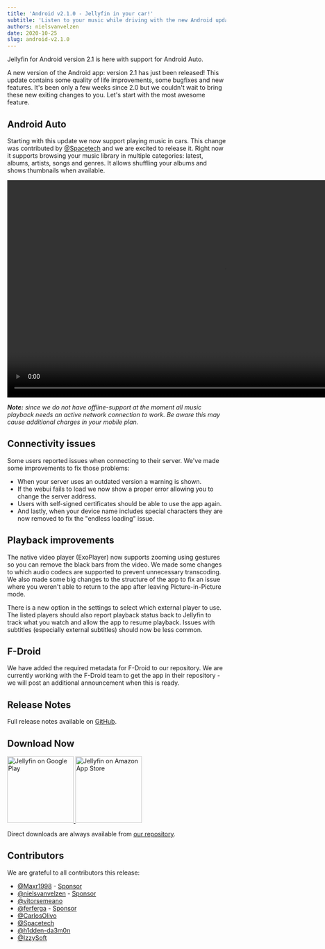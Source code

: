 ```yaml
---
title: 'Android v2.1.0 - Jellyfin in your car!'
subtitle: 'Listen to your music while driving with the new Android update'
authors: nielsvanvelzen
date: 2020-10-25
slug: android-v2.1.0
---
```


Jellyfin for Android version 2.1 is here with support for Android Auto.

<!--truncate-->

A new version of the Android app: version 2.1 has just been released! This update contains some quality of life improvements, some bugfixes and new features.
It's been only a few weeks since 2.0 but we couldn't wait to bring these new exiting changes to you. Let's start with the most awesome feature.

## Android Auto

Starting with this update we now support playing music in cars. This change was contributed by [@Spacetech](https://github.com/Spacetech) and we are excited to release it. Right now it supports browsing your music library in multiple categories: latest, albums, artists, songs and genres. It allows shuffling your albums and shows thumbnails when available.

<video controls loop autoPlay muted playsInline className="inline justify" height="500">
 <source src={require("./android-auto.webm").default} type="video/webm" />
</video>

_**Note:** since we do not have offline-support at the moment all music playback needs an active network connection to work. Be aware this may cause additional charges in your mobile plan._

## Connectivity issues

Some users reported issues when connecting to their server. We've made some improvements to fix those problems:

- When your server uses an outdated version a warning is shown.
- If the webui fails to load we now show a proper error allowing you to change the server address.
- Users with self-signed certificates should be able to use the app again.
- And lastly, when your device name includes special characters they are now removed to fix the "endless loading" issue.

## Playback improvements

The native video player (ExoPlayer) now supports zooming using gestures so you can remove the black bars from the video. We made some changes to which audio codecs are supported to prevent unnecessary transcoding. We also made some big changes to the structure of the app to fix an issue where you weren't able to return to the app after leaving Picture-in-Picture mode.

There is a new option in the settings to select which external player to use. The listed players should also report playback status back to Jellyfin to track what you watch and allow the app to resume playback. Issues with subtitles (especially external subtitles) should now be less common.

## F-Droid

We have added the required metadata for F-Droid to our repository. We are currently working with the F-Droid team to get the app in their repository - we will post an additional announcement when this is ready.

## Release Notes

Full release notes available on [GitHub](https://github.com/jellyfin/jellyfin-android/releases/tag/v2.1.0).

## Download Now

<a className="margin-right--md" href="https://play.google.com/store/apps/details?id=org.jellyfin.mobile">
  <img width="153" alt="Jellyfin on Google Play" src="/images/store-icons/google-play.png" />
</a>

<a href="https://www.amazon.com/gp/product/B081RFTTQ9">
  <img width="153" alt="Jellyfin on Amazon App Store" src="/images/store-icons/amazon.png" />
</a>

Direct downloads are always available from [our repository](https://repo.jellyfin.org/releases/client/android/).

## Contributors

We are grateful to all contributors this release:

- [@Maxr1998](https://github.com/Maxr1998) - [Sponsor](https://github.com/sponsors/Maxr1998)
- [@nielsvanvelzen](https://github.com/nielsvanvelzen) - [Sponsor](https://github.com/sponsors/nielsvanvelzen)
- [@vitorsemeano](https://github.com/vitorsemeano)
- [@ferferga](https://github.com/ferferga) - [Sponsor](https://github.com/sponsors/ferferga)
- [@CarlosOlivo](https://github.com/CarlosOlivo)
- [@Spacetech](https://github.com/Spacetech)
- [@h1dden-da3m0n](https://github.com/h1dden-da3m0n)
- [@IzzySoft](https://github.com/IzzySoft)
